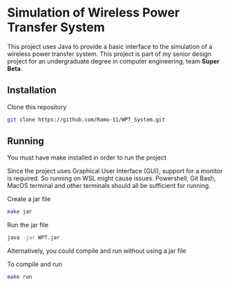 # Simulation of Wireless Power Transfer System

This project uses Java to provide a basic interface to the simulation of a wireless power transfer system. This project is part of my senior design project for an undergraduate degree in computer engineering, team **Super Beta**.

## Installation

Clone this repository

```bash
git clone https://github.com/Ramo-11/WPT_System.git
```

## Running

You must have make installed in order to run the project

Since the project uses Graphical User Interface (GUI), support for a monitor is required. So running on WSL might cause issues. Powershell, Git Bash, MacOS terminal and other terminals should all be sufficient for running.

Create a jar file
```bash
make jar
```
Run the jar file
```bash
java -jar WPT.jar
```
Alternatively, you could compile and run without using a jar file

To compile and run
```bash
make run
```